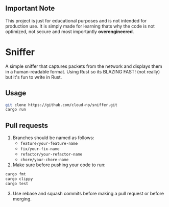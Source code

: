 ## Important Note
This project is just for educational purposes and is not intended for production use.
It is simply made for learning thats why the code is not optimized, not secure and most importantly **overengineered**.

# Sniffer
A simple sniffer that captures packets from the network and displays them in a human-readable format.
Using Rust so its BLAZING FAST! (not really) but it's fun to write in Rust.

## Usage
```bash
git clone https://github.com/cloud-np/sniffer.git 
cargo run
```

## Pull requests
1. Branches should be named as follows:
    - `feature/your-feature-name`
    - `fix/your-fix-name`
    - `refactor/your-refactor-name`
    - `chore/your-chore-name`
2. Make sure before pushing your code to run:
```bash
cargo fmt
cargo clippy
cargo test
```
3. Use rebase and squash commits before making a pull request or before merging.
